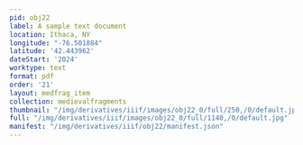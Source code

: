```yaml
---
pid: obj22
label: A sample text document
location: Ithaca, NY
longitude: "-76.501884"
latitude: '42.443962'
dateStart: '2024'
worktype: text
format: pdf
order: '21'
layout: medfrag_item
collection: medievalfragments
thumbnail: "/img/derivatives/iiif/images/obj22_0/full/250,/0/default.jpg"
full: "/img/derivatives/iiif/images/obj22_0/full/1140,/0/default.jpg"
manifest: "/img/derivatives/iiif/obj22/manifest.json"
---
```

